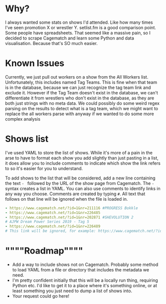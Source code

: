 # Why?
I always wanted some stats on shows I'd attended. Like how many times I've seen promotion X or wrestler Y. setlist.fm is a good comparison point. Some people have spreadsheets. That seemed like a massive pain, so I decided to scrape Cagematch and learn some Python and data visualisation. Because that's SO much easier.

# Known Issues
Currently, we just pull out workers on a show from the All Workers list. Unfortunately, this includes named Tag Teams. This is fine when that team is in the database, because we can just recognize the tag team link and exclude it. However if the Tag Team doesn't exist in the database, we can't differentiate it from wrestlers who don't exist in the database, as they are both just strings with no meta data. We could possibly do some weird regex parsing on the results to detect what is a tag team, which we might want to replace the all workers parse with anyway if we wanted to do some more complex analysis

# Shows list
I've used YAML to store the list of shows. While it's more of a pain in the arse to have to format each show you add slightly than just pasting in a list, it does allow you to include comments to indicate which show the link refers to so it's easier for you to understand.

To add shows to the list that will be considered, add a new line containing the text `- ` followed by the URL of the show page from Cagematch. The `- ` syntax creates a list in YAML. You can also use comments to identify links in any way you choose. Comments are created by typing `#`. All text that follows on that line will be ignored when the file is loaded in.

```yaml
- https://www.cagematch.net/?id=1&nr=211116 #PROGRESS Bokkle
- https://www.cagematch.net/?id=1&nr=226485
- https://www.cagematch.net/?id=1&nr=202871 #SHEVOLUTION 2
# AJPW Dream Power Series 2019 - Tag 5
- https://www.cagematch.net/?id=1&nr=226489
# This link will be ignored, for example: https://www.cagematch.net/?id=1&nr=226480
```

# """"Roadmap""""
- Add a way to include shows not on Cagematch. Probably some method to load YAML from a file or directory that includes the metadata we need.
- I'm pretty confident initially that this will be a locally run thing, requiring Python etc. I'd like to get it to a place where it's something online, or at least something you just need to dump a list of shows into.
- Your request could go here!
